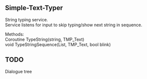 ## Simple-Text-Typer
String typing service. <br>
Service listens for input to skip typing/show next string in sequence. <br>
 
Methods: <br>
Coroutine TypeString(string, TMP_Text) <br>
void TypeStringSequence(List<string>, TMP_Text, bool blink) <br>
  
## TODO
Dialogue tree
